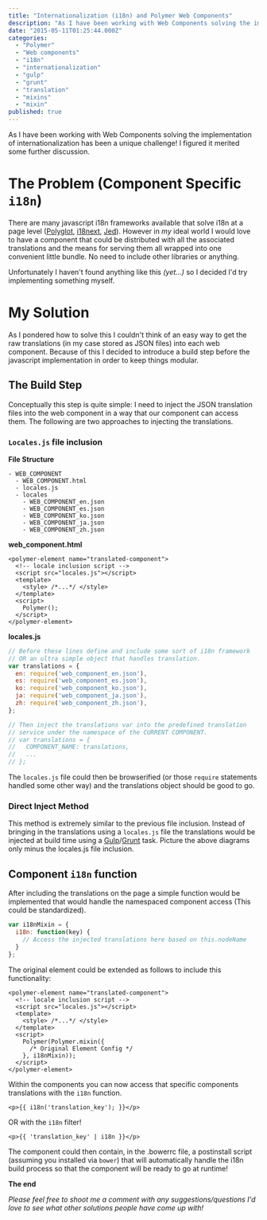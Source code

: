 ```yaml
---
title: "Internationalization (i18n) and Polymer Web Components"
description: "As I have been working with Web Components solving the implementation of internationalization has been a unique challenge! I figured it merited some further discussion."
date: "2015-05-11T01:25:44.000Z"
categories: 
  - "Polymer"
  - "Web components"
  - "i18n"
  - "internationalization"
  - "gulp"
  - "grunt"
  - "translation"
  - "mixins"
  - "mixin"
published: true
---
```


As I have been working with Web Components solving the implementation of internationalization has been a unique challenge! I figured it merited some further discussion.

# The Problem (Component Specific `i18n`)
There are many javascript i18n frameworks available that solve i18n at a page level ([Polyglot](http://airbnb.github.io/polyglot.js/), [i18next](http://i18next.com/), [Jed](http://slexaxton.github.io/Jed/)). However in _my_ ideal world I would love to have a component that could be distributed with all the associated translations and the means for serving them all wrapped into one convenient little bundle. No need to include other libraries or anything.

Unfortunately I haven't found anything like this _(yet...)_  so I decided I'd try implementing something myself.

# My Solution 
As I pondered how to solve this I couldn't think of an easy way to get the raw translations (in my case stored as JSON files) into each web component. Because of this I decided to introduce a build step before the javascript implementation in order to keep things modular.

## The Build Step
Conceptually this step is quite simple: I need to inject the JSON translation files into the web component in a way that our component can access them. The following are two approaches to injecting the translations.

### `Locales.js` file inclusion
**File Structure**
```
- WEB_COMPONENT
  - WEB_COMPONENT.html
  - locales.js
  - locales
    - WEB_COMPONENT_en.json
    - WEB_COMPONENT_es.json
    - WEB_COMPONENT_ko.json
    - WEB_COMPONENT_ja.json
    - WEB_COMPONENT_zh.json
```

**web_component.html**
```markup
<polymer-element name="translated-component">
  <!-- locale inclusion script -->
  <script src="locales.js"></script>
  <template>
    <style> /*...*/ </style>
  </template>
  <script>
    Polymer();
  </script>
</polymer-element>
```

**locales.js**
```javascript
// Before these lines define and include some sort of i18n framework 
// OR an ultra simple object that handles translation. 
var translations = {
  en: require('web_component_en.json'),
  es: require('web_component_es.json'),
  ko: require('web_component_ko.json'),
  ja: require('web_component_ja.json'),
  zh: require('web_component_zh.json'),  
};

// Then inject the translations var into the predefined translation
// service under the namespace of the CURRENT COMPONENT.     
// var translations = {  
//   COMPONENT_NAME: translations, 
//   ...        
// };    
```

The `locales.js` file could then be browserified (or those `require` statements handled some other way) and the translations object should be good to go.

### Direct Inject Method
This method is extremely similar to the previous file inclusion. Instead of bringing in the translations using a `locales.js` file the translations would be injected at build time using a [Gulp](http://gulpjs.com/)/[Grunt](http://gruntjs.com/) task. Picture the above diagrams only minus the locales.js file inclusion.

## Component `i18n` function
After including the translations on the page a simple function would be implemented that would handle the namespaced component access (This could be standardized).

```javascript
var i18nMixin = {
  i18n: function(key) {
    // Access the injected translations here based on this.nodeName
  }
};
```

The original element could be extended as follows to include this functionality:

```markup
<polymer-element name="translated-component">
  <!-- locale inclusion script -->
  <script src="locales.js"></script>
  <template>
    <style> /*...*/ </style>
  </template>
  <script>
    Polymer(Polymer.mixin({
      /* Original Element Config */
    }, i18nMixin));
  </script>
</polymer-element>
```

Within the components you can now access that specific components translations with the `i18n` function.

```markup
<p>{{ i18n('translation_key'); }}</p>
```
OR with the `i18n` filter!
```markup
<p>{{ 'translation_key' | i18n }}</p>
```

The component could then contain, in the .bowerrc file, a postinstall script (assuming you installed via `bower`) that will automatically handle the i18n build process so that the component will be ready to go at runtime!

**The end**

_Please feel free to shoot me a comment with any suggestions/questions I'd love to see what other solutions people have come up with!_
